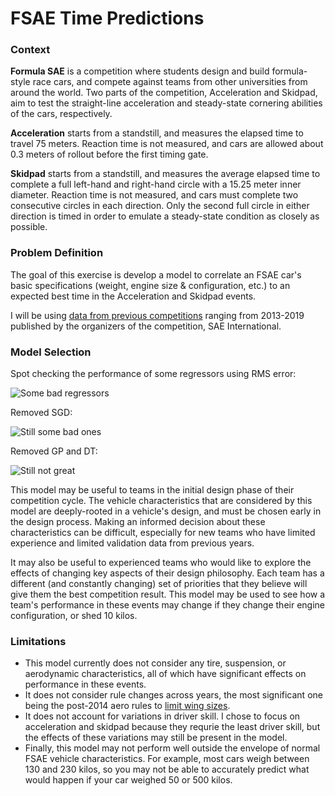 # FSAE Time Predictions

### Context
**Formula SAE** is a competition where students design and build formula-style race cars, and compete against teams from other universities from around the world.
Two parts of the competition, Acceleration and Skidpad, aim to test the straight-line acceleration and steady-state cornering abilities of the cars, respectively.

**Acceleration** starts from a standstill, and measures the elapsed time to travel 75 meters.
Reaction time is not measured, and cars are allowed about 0.3 meters of rollout before the first timing gate.

**Skidpad** starts from a standstill, and measures the average elapsed time to complete a full left-hand and right-hand circle with a 15.25 meter inner diameter.
Reaction time is not measured, and cars must complete two consecutive circles in each direction. Only the second full circle in either direction is timed
in order to emulate a steady-state condition as closely as possible.

### Problem Definition
The goal of this exercise is develop a model to correlate an FSAE car's basic specifications (weight, engine size & configuration, etc.) to an expected best time
in the Acceleration and Skidpad events.

I will be using [data from previous competitions](https://www.sae.org/attend/student-events/formula-sae-michigan/awards-results) ranging from 2013-2019
published by the organizers of the competition, SAE International.

### Model Selection
Spot checking the performance of some regressors using RMS error:

![Some bad regressors](https://raw.githubusercontent.com/krmatt/ML-Projects/master/FSAE%20Time%20Predictions/Figures/accel_model_comparison_1.png)

Removed SGD:

![Still some bad ones](https://raw.githubusercontent.com/krmatt/ML-Projects/master/FSAE%20Time%20Predictions/Figures/accel_model_comparison_2.png)

Removed GP and DT:

![Still not great](https://raw.githubusercontent.com/krmatt/ML-Projects/master/FSAE%20Time%20Predictions/Figures/accel_model_comparison_3.png)

This model may be useful to teams in the initial design phase of their competition cycle. The vehicle characteristics that are considered by this model are deeply-rooted
in a vehicle's design, and must be chosen early in the design process. Making an informed decision about these characteristics can be difficult,
especially for new teams who have limited experience and limited validation data from previous years.

It may also be useful to experienced teams who would like to explore the effects of changing key aspects of their design philosophy. Each team has a different
(and constantly changing) set of priorities that they believe will give them the best competition result. This model may be used to see how a team's performance
in these events may change if they change their engine configuration, or shed 10 kilos.

### Limitations
- This model currently does not consider any tire, suspension, or aerodynamic characteristics, all of which have significant effects on performance in these events.
- It does not consider rule changes across years, the most significant one being the post-2014 aero rules to
[limit wing sizes](https://lh3.googleusercontent.com/-hC25U7Wc-OA/U3g6hhkxwqI/AAAAAAAASUE/DwGIFiQCG2M/w1303-h869-no/DSC01355.JPG).
- It does not account for variations in driver skill. I chose to focus on acceleration and skidpad because they requrie the least driver skill,
but the effects of these variations may still be present in the model.
- Finally, this model may not perform well outside the envelope of normal FSAE vehicle characteristics. For example, most cars weigh between 130 and 230 kilos,
so you may not be able to accurately predict what would happen if your car weighed 50 or 500 kilos.
